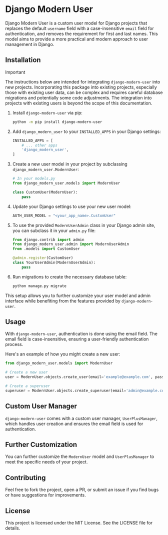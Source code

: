 # Django Modern User

Django Modern User is a custom user model for Django projects that replaces the default `username` field with a case-insensitive `email` field for authentication, and removes the requirement for first and last names. This model aims to provide a more practical and modern approach to user management in Django.

## Installation

> [!IMPORTANT]
> The instructions below are intended for integrating `django-modern-user` into new projects. Incorporating this package into existing projects, especially those with existing user data, can be complex and requires careful database migrations and potentially some code adjustments. The integration into projects with existing users is beyond the scope of this documentation.

1. Install `django-modern-user` via pip:
   ```bash
   python -m pip install django-modern-user
   ```

2. Add `django_modern_user` to your `INSTALLED_APPS` in your Django settings:
   ```python
   INSTALLED_APPS = [
       # ... other apps
       'django_modern_user',
   ]
   ```

3. Create a new user model in your project by subclassing `django_modern_user.ModernUser`:
   ```python
   # In your models.py
   from django_modern_user.models import ModernUser

   class CustomUser(ModernUser):
       pass
   ```

4. Update your Django settings to use your new user model:
   ```python
   AUTH_USER_MODEL = "<your_app_name>.CustomUser"
   ```

5. To use the provided `ModernUserAdmin` class in your Django admin site, you can subclass it in your `admin.py` file:
   ```python
   from django.contrib import admin
   from django_modern_user.admin import ModernUserAdmin
   from .models import CustomUser

   @admin.register(CustomUser)
   class YourUserAdmin(ModernUserAdmin):
       pass
   ```

6. Run migrations to create the necessary database table:
   ```bash
   python manage.py migrate
   ```

This setup allows you to further customize your user model and admin interface while benefiting from the features provided by `django-modern-user`.

## Usage

With `django-modern-user`, authentication is done using the email field. The email field is case-insensitive, ensuring a user-friendly authentication process.

Here's an example of how you might create a new user:

```python
from django_modern_user.models import ModernUser

# Create a new user
user = ModernUser.objects.create_user(email='example@example.com', password='password123')

# Create a superuser
superuser = ModernUser.objects.create_superuser(email='admin@example.com', password='password123')
```

## Custom User Manager

`django-modern-user` comes with a custom user manager, `UserPlusManager`, which handles user creation and ensures the email field is used for authentication.

## Further Customization

You can further customize the `ModernUser` model and `UserPlusManager` to meet the specific needs of your project.

## Contributing

Feel free to fork the project, open a PR, or submit an issue if you find bugs or have suggestions for improvements.

## License

This project is licensed under the MIT License. See the LICENSE file for details.
